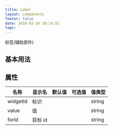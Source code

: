 ```yaml
---
title: Label
layout: components
footer: false
date: 2018-03-26 10:14:52
tags:
---
```


标签(辅助部件)

## 基本用法

## 属性

| 名称  | 显示名 | 默认值 | 可选值 |值类型 |
| ----- | ------ | ----- | ----- | --------- |
| widgetId | 标识 | | | string |
| value | 值 | | | string |
| forId | 目标 id | | | string |